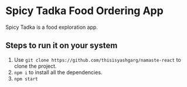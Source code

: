 # Spicy Tadka Food Ordering App

Spicy Tadka is a food exploration app.

## Steps to run it on your system

1. Use `git clone https://github.com/thisisyashgarg/namaste-react` to clone the project.
2. `npm i` to install all the dependencies.
3. `npm start`


